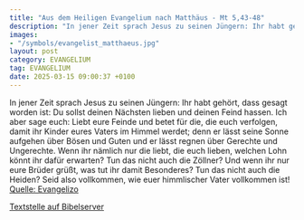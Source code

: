 ```yaml
---
title: "Aus dem Heiligen Evangelium nach Matthäus - Mt 5,43-48"
description: "In jener Zeit sprach Jesus zu seinen Jüngern: Ihr habt gehört, dass gesagt worden ist: Du sollst deinen Nächsten lieben und deinen Feind hassen. Ich aber sage euch: Liebt eure Feinde und betet für die, die euch verfolgen, damit ihr Kinder eures Vaters im Himmel werdet; denn er lä...."
images:
- "/symbols/evangelist_matthaeus.jpg"
layout: post
category: EVANGELIUM
tag: EVANGELIUM
date: 2025-03-15 09:00:37 +0100
---
```

In jener Zeit sprach Jesus zu seinen Jüngern: Ihr habt gehört, dass gesagt worden ist: Du sollst deinen Nächsten lieben und deinen Feind hassen.
Ich aber sage euch: Liebt eure Feinde und betet für die, die euch verfolgen,
damit ihr Kinder eures Vaters im Himmel werdet; denn er lässt seine Sonne aufgehen über Bösen und Guten und er lässt regnen über Gerechte und Ungerechte.<!--more-->
Wenn ihr nämlich nur die liebt, die euch lieben, welchen Lohn könnt ihr dafür erwarten? Tun das nicht auch die Zöllner?
Und wenn ihr nur eure Brüder grüßt, was tut ihr damit Besonderes? Tun das nicht auch die Heiden?
Seid also vollkommen, wie euer himmlischer Vater vollkommen ist!<br>
[Quelle: Evangelizo](https://evangeliumtagfuertag.org/DE/gospel)

[Textstelle auf Bibelserver](https://www.bibleserver.com/EU/Matthäus5,43-48)
